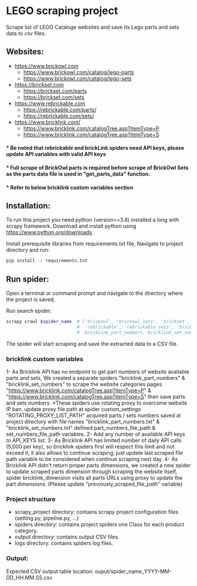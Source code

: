 # LEGO scraping project
Scrape list of LEGO Cataloge websites and save Its Lego parts and sets data to csv files.
## Websites:
- https://www.brickowl.com
  - https://www.brickowl.com/catalog/lego-parts
  - https://www.brickowl.com/catalog/lego-sets
- https://brickset.com
  - https://brickset.com/parts
  - https://brickset.com/sets
- https://www.rebrickable.com
  - https://rebrickable.com/parts/
  - https://rebrickable.com/sets/
- https://www.bricklink.com/
  - https://www.bricklink.com/catalogTree.asp?itemType=P
  - https://www.bricklink.com/catalogTree.asp?itemType=S

#### * Be noted that rebrickable and brickLink spiders need API keys, please update API variables with valid API keys
#### * Full scrape of BrickOwl parts is required before scrape of BrickOwl Sets as the parts data file is used in "get_parts_data" function.
#### * Refer to below bricklink custom variables section

## Installation:
To run this project you need python (version>=3.8) installed a long with scrapy framework.
Download and install python using https://www.python.org/downloads.

Install prerequisite libraries from requirements.txt file,
  Navigate to project directory and run:
```bash
pip install -r requirements.txt
```

## Run spider:
Open a terminal or command prompt and navigate to the directory where the project is saved,

Run search spider:
```bash
scrapy crawl $spider_name  # ['brickowl', 'brickowl_sets', 'brickset', 'brickset_sets',
                           #  'rebrickable', 'rebrickable_sets', 'bricklink', 'bricklink_sets',
                           #  bricklink_part_numbers, bricklink_set_numbers, bricklink_dimension]
```

The spider will start scraping and save the extracted data to a CSV file.

### bricklink custom variables
  1- As Bricklink API has no endpoint to get part numbers of website available parts and sets, We created a separate spiders "bricklink_part_numbers" & "bricklink_set_numbers" to scrape the website categories pages "https://www.bricklink.com/catalogTree.asp?itemType=P" & "https://www.bricklink.com/catalogTree.asp?itemType=S" then save parts and sets numbers.
      *These spiders use rotating proxy to overcome website IP ban. update proxy file path at spider custom_settings "ROTATING_PROXY_LIST_PATH"
      acquired parts / sets numbers saved at project directory with file names "bricklink_part_numbers.txt" & "bricklink_set_numbers.txt" defined part_numbers_file_path & set_numbers_file_path variables.
  2- Add any number of available API keys to API_KEYS list.
  3- As Bricklink API has limited number of daily API calls (5,000 per key), so bricklink spiders first will respect this limit and not exceed it, it also allows to continue scraping, just update last scraped file path variable to be considered when continue scraping next day.
  4- As Bricklink API didn't return proper parts dimensions, we created a new spider to update scraped parts dimension through scraping the website itself,
     spider bricklink_dimension visits all parts URLs using proxy to update the part dimensions. (Please update "previously_scraped_file_path" variable)


### Project structure

- scrapy_project directory: contains scrapy project configuration files (setting.py, pipeline.py, ...)
- spiders directory: contains project spiders one Class for each product category. 
- output directory: contains output CSV files.
- logs directory: contains spiders log files.

### Output:
Expected CSV output table
location: ouput/spider_name_YYYY-MM-DD_HH.MM.SS.csv
